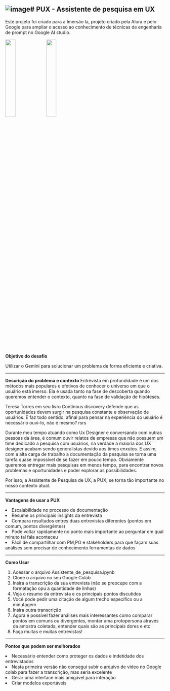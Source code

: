 ![image](https://github.com/Gabsauro/IA/assets/109446298/9e07490e-30e7-4754-b6df-886d6c417914)# PUX - Assistente de pesquisa em UX 
------------------------------------------------------
Este projeto foi criado para a Imersão Ia, projeto criado pela Alura e pelo Google para ampliar o acesso ao conhecimento de técnicas de engenharia de prompt no Google AI studio.

<img src="https://github.com/Gabsauro/IA/assets/109446298/e756d941-44a1-446e-b28c-ce2835a3dc12" width="25%" height="25%" text-align="center">

<img src="https://github.com/Gabsauro/IA/assets/109446298/1095c522-7d58-4ee7-b236-e32ad35ae360" width="25%" height="25%" text-align="center">

**Objetivo do desafio** 

Utilizar o Gemini para solucionar um problema de forma eficiente e criativa.

----------------------------------------------------

**Descrição do problema e contexto**
Entrevista em profundidade é um dos métodos mais populares e efetivos de conhecer o universo em que o usuário está imerso. Ela é usada tanto na fase de descoberta quando queremos entender o contexto, quanto na fase de validação de hipóteses.

Teresa Torres em seu livro Continous discovery defende que as oportunidades devem surgir na pesquisa constante e observação de usuários. E faz todo sentido, afinal para pensar na experiência do usuário é necessário ouvi-lo, não é mesmo? rsrs

Durante meu tempo atuando como Ux Designer e conversando com outras pessoas da área, é comum ouvir relatos de empresas que não possuem um time dedicado a pesquisa com usuários, na verdade a maioria dos UX designer acabam sendo generalistas devido aos times enxutos. E assim, com a alta carga de trabalho a documentação da pesquisa se torna uma tarefa quase impossível de se fazer em pouco tempo.
Obviamente queremos entregar mais pesquisas em menos tempo, para encontrar novos problemas e oportunidades e poder explorar as possibilidades. 

Por isso, a Assistente de Pesquisa de UX, a PUX, se torna tão importante no nosso contexto atual. 

-------------------------------------------------------------------------------------------

<b>Vantagens de usar a PUX</b>
<li> Escalabilidade no processo de documentação
<li>Resume os principais insights da entrevista
<li>Compara resultados entres duas entrevistas diferentes (pontos em comum, pontos divergêntes)
<li>Pode voltar rapidamente no ponto mais importante ao perguntar em qual minuto tal fala aconteceu
<li>Fácil de compartilhar com PM,PO e stakeholders para que façam suas análises sem precisar de conhecimento ferramentas de dados</li>

------------------------------------------------------

<b>Como Usar</b>
1. Acessar o arquivo Assistente_de_pesquisa.ipynb
2. Clone o arquivo no seu Google Colab
3. Insira a transcrição da sua entrevista (não se preocupe com a formatação opu a quantidade de linhas)
4. Veja o resumo da entrevista e os principais pontos discutidos
5. Você pode pedir uma citação de algum trecho específico ou a minutagem
6. Insira outra transcrição
7. Agora é possível fazer análises mais interessantes como comparar pontos em comuns ou divergentes, montar uma protopersona através da amostra coletada, entender quais são as principais dores e etc
8. Faça muitas e muitas entrevistas!
   
------------------------------------------------------

<b>Pontos que podem ser melhorados</b>
<li> Necessário entender como proteger os dados e indetidade dos entrevistados
<li>Nesta primeira versão não consegui subir o arquivo de video no Google colab para fazer a transcrição, mas seria excelente
<li>Gerar uma interface mais amigável para interação</li>
<li>Criar modelos exportáveis</li>

